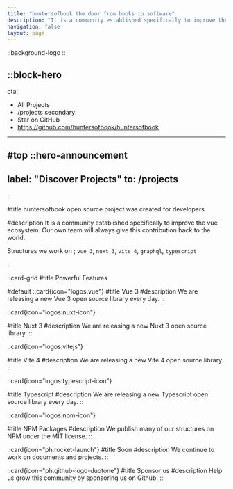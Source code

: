 ```yaml
---
title: "huntersofbook the door from books to software"
description: "It is a community established specifically to improve the vue ecosystem. Our own team will always give this contribution back to the world."
navigation: false
layout: page
---
```



::background-logo
::


::block-hero
---
cta:
  - All Projects
  - /projects
secondary:
  - Star on GitHub
  - https://github.com/huntersofbook/huntersofbook
---

#top
  ::hero-announcement
  ---
  label: "Discover Projects"
  to: /projects
  ---
  ::

#title
huntersofbook open source project was created for developers

#description
It is a community established specifically to improve the vue ecosystem. Our own team will always give this contribution back to the world.

Structures we work on ; `vue 3`, `nuxt 3`, `vite 4`, `graphql`, `typescript`

::


::card-grid
#title
Powerful Features


#default
  ::card{icon="logos:vue"}
  #title
  Vue 3
  #description
  We are releasing a new Vue 3 open source library every day.
  ::

  ::card{icon="logos:nuxt-icon"}

  #title
  Nuxt 3
  #description
  We are releasing a new Nuxt 3 open source library.
  ::

  ::card{icon="logos:vitejs"}

  #title
  Vite 4
  #description
  We are releasing a new Vite 4 open source library.
  ::

  ::card{icon="logos:typescript-icon"}


  #title
  Typescript
  #description
  We are releasing a new Typescript open source library every day.
  ::

  ::card{icon="logos:npm-icon"}

  #title
  NPM Packages
  #description
  We publish many of our structures on NPM under the MIT license.
  ::

  ::card{icon="ph:rocket-launch"}
  #title
  Soon 
  #description
  We continue to work on documents and projects.
  ::

  ::card{icon="ph:github-logo-duotone"}
  #title
  Sponsor us 
  #description
  Help us grow this community by sponsoring us on Github.
  ::

